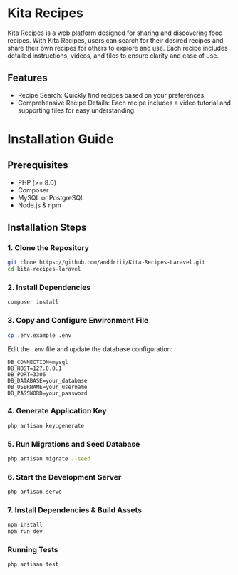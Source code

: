 # Kita Recipes

Kita Recipes is a web platform designed for sharing and discovering food recipes. With Kita Recipes, users can search for their desired recipes and share their own recipes for others to explore and use. Each recipe includes detailed instructions, videos, and files to ensure clarity and ease of use.

## Features
- Recipe Search: Quickly find recipes based on your preferences.
- Comprehensive Recipe Details: Each recipe includes a video tutorial and supporting files for easy understanding.

# Installation Guide

## Prerequisites

- PHP (>= 8.0)
- Composer
- MySQL or PostgreSQL 
- Node.js & npm 

## Installation Steps

### 1. Clone the Repository
```bash
git clone https://github.com/anddriii/Kita-Recipes-Laravel.git
cd kita-recipes-laravel
```

### 2. Install Dependencies
```bash
composer install
```

### 3. Copy and Configure Environment File
```bash
cp .env.example .env
```
Edit the `.env` file and update the database configuration:
```env
DB_CONNECTION=mysql
DB_HOST=127.0.0.1
DB_PORT=3306
DB_DATABASE=your_database
DB_USERNAME=your_username
DB_PASSWORD=your_password
```

### 4. Generate Application Key
```bash
php artisan key:generate
```

### 5. Run Migrations and Seed Database
```bash
php artisan migrate --seed
```

### 6. Start the Development Server
```bash
php artisan serve
```

### 7. Install Dependencies & Build Assets
```bash
npm install
npm run dev
```

### Running Tests
```bash
php artisan test
```


